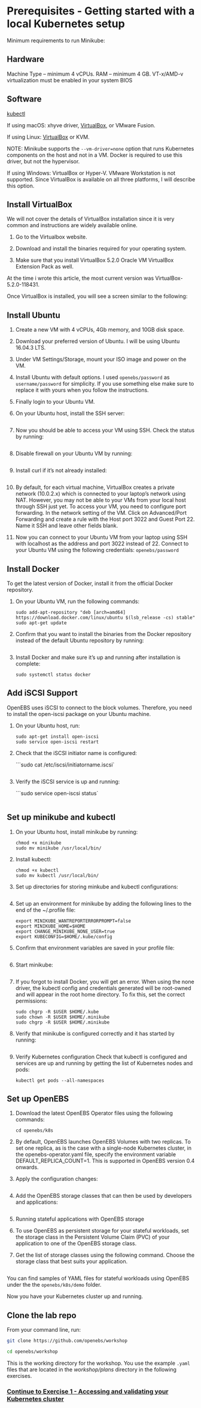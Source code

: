 # Prerequisites - Getting started with a local Kubernetes setup 

Minimum requirements to run Minikube:

## Hardware
Machine Type – minimum 4 vCPUs.
RAM – minimum 4 GB.
VT-x/AMD-v virtualization must be enabled in your system BIOS

## Software
[kubectl](https://kubernetes.io/docs/tasks/tools/install-kubectl/)

If using macOS:
xhyve driver, [VirtualBox](https://www.virtualbox.org/wiki/Downloads), or VMware Fusion.

If using Linux:
[VirtualBox](https://www.virtualbox.org/wiki/Downloads) or KVM.

NOTE: Minikube supports the `--vm-driver=none` option that runs Kubernetes components on the host and not in a VM. Docker is required to use this driver, but not the hypervisor.

If using Windows:
VirtualBox or Hyper-V. VMware Workstation is not supported.
Since VirtualBox is available on all three platforms, I will describe this option.

## Install VirtualBox
We will not cover the details of VirtualBox installation since it is very common and instructions are widely available online.

1.  Go to the Virtualbox website.

2.  Download and install the binaries required for your operating system.

3.  Make sure that you install VirtualBox 5.2.0 Oracle VM VirtualBox Extension Pack as well.

At the time i wrote this article, the most current version was VirtualBox-5.2.0-118431.

Once VirtualBox is installed, you will see a screen similar to the following:

## Install Ubuntu
1.  Create a new VM with 4 vCPUs, 4Gb memory, and 10GB disk space.

2.  Download your preferred version of Ubuntu. I will be using Ubuntu 16.04.3 LTS.

3.  Under VM Settings/Storage, mount your ISO image and power on the VM.

4.  Install Ubuntu with default options. I used `openebs/password` as `username/password` for simplicity. If you use something else make sure to replace it with yours when you follow the instructions.

5.  Finally login to your Ubuntu VM.

6.  On your Ubuntu host, install the SSH server:

    ```sudo apt-get install openssh-server
    ```

7.  Now you should be able to access your VM using SSH. Check the status by running:

    ```sudo service ssh status
    ```
   
8.  Disable firewall on your Ubuntu VM by running:
    
    ```sudo ufw disable
    ```
    
9.  Install curl if it’s not already installed:

    ```sudo apt install curl
    ```
    
10.  By default, for each virtual machine, VirtualBox creates a private network (10.0.2.x) which is connected to your laptop’s network using NAT. However, you may not be able to your VMs from your local host through SSH just yet. To access your VM, you need to configure port forwarding. In the network setting of the VM. Click on Advanced/Port Forwarding and create a rule with the Host port 3022 and Guest Port 22. Name it SSH and leave other fields blank.

11.  Now you can connect to your Ubuntu VM from your laptop using SSH with localhost as the address and port 3022 instead of 22. Connect to your Ubuntu VM using the following credentials: `openebs/password`

## Install Docker
To get the latest version of Docker, install it from the official Docker repository.

1.  On your Ubuntu VM, run the following commands:

    ```~curl -fsSL https://download.docker.com/linux/ubuntu/gpg | sudo apt-key add -
    sudo add-apt-repository "deb [arch=amd64] https://download.docker.com/linux/ubuntu $(lsb_release -cs) stable"
    sudo apt-get update
    ```

2.  Confirm that you want to install the binaries from the Docker repository instead of the default Ubuntu repository by running:

    ```sudo apt-get install -y docker-ce
    ```

3.  Install Docker and make sure it’s up and running after installation is complete:

    ```sudo apt-get install -y docker-ce
    sudo systemctl status docker
    ```

## Add iSCSI Support
OpenEBS uses iSCSI to connect to the block volumes. Therefore, you need to install the open-iscsi package on your Ubuntu machine.

1.  On your Ubuntu host, run:

    ```sudo apt-get update
    sudo apt-get install open-iscsi
    sudo service open-iscsi restart
    ```

2.  Check that the iSCSI initiator name is configured:
    
    ```sudo cat /etc/iscsi/initiatorname.iscsi`
    ```
    
3.  Verify the iSCSI service is up and running:
    
    ```sudo service open-iscsi status`
    ```

## Set up minikube and kubectl
1.  On your Ubuntu host, install minikube by running:

    ```curl -Lo minikube https://storage.googleapis.com/minikube/releases/latest/minikube-linux-amd64
    chmod +x minikube
    sudo mv minikube /usr/local/bin/
    ```

2.  Install kubectl:
    
    ```curl -Lo kubectl https://storage.googleapis.com/kubernetes-release/release/$(curl -s https://storage.googleapis.com/kubernetes-release/release/stable.txt)/bin/linux/amd64/kubectl
    chmod +x kubectl
    sudo mv kubectl /usr/local/bin/
    ```

3.  Set up directories for storing minkube and kubectl configurations:
    
    ```mkdir $HOME/.kube || true touch $HOME/.kube/config
    ```

4.  Set up an environment for minikube by adding the following lines to the end of the ~/.profile file:
    
    ```export MINIKUBE_WANTUPDATENOTIFICATION=false
    export MINIKUBE_WANTREPORTERRORPROMPT=false
    export MINIKUBE_HOME=$HOME
    export CHANGE_MINIKUBE_NONE_USER=true
    export KUBECONFIG=$HOME/.kube/config
    ```

5.  Confirm that environment variables are saved in your profile file:

    ```cat ~/.profile
    ```

6.  Start minikube:
    
    ```sudo -E minikube start --vm-driver=none
    ```

7.  If you forgot to install Docker, you will get an error.
When using the none driver, the kubectl config and credentials generated will be root-owned and will appear in the root home directory. To fix this, set the correct permissions:

    ```sudo chown -R $USER $HOME/.kube
    sudo chgrp -R $USER $HOME/.kube
    sudo chown -R $USER $HOME/.minikube
    sudo chgrp -R $USER $HOME/.minikube
    ```

8.  Verify that minikube is configured correctly and it has started by running:

    ```minikube status
    ```

9.  Verify Kubernetes configuration
Check that kubectl is configured and services are up and running by getting the list of Kubernetes nodes and pods:

    ```kubectl get nodes
    kubectl get pods --all-namespaces
    ```

## Set up OpenEBS
1.  Download the latest OpenEBS Operator files using the following commands:

    ```git clone https://github.com/openebs/openebs.git
    cd openebs/k8s
    ```

2.  By default, OpenEBS launches OpenEBS Volumes with two replicas. To set one replica, as is the case with a single-node Kubernetes cluster, in the openebs-operator.yaml file, specify the environment variable DEFAULT_REPLICA_COUNT=1. This is supported in OpenEBS version 0.4 onwards.

3.  Apply the configuration changes:
    
    ```kubectl apply -f openebs-operator.yaml
    ```

4.  Add the OpenEBS storage classes that can then be used by developers and applications:

    ```kubectl apply -f openebs-storageclasses.yaml
    ```

5.  Running stateful applications with OpenEBS storage

6.  To use OpenEBS as persistent storage for your stateful workloads, set the storage class in the Persistent Volume Claim (PVC) of your application to one of the OpenEBS storage class.

7.  Get the list of storage classes using the following command. Choose the storage class that best suits your application.
    
    ```kubectl get sc
    ```

You can find samples of YAML files for stateful workloads using OpenEBS under the the `openebs/k8s/demo` folder.

Now you have your Kubernetes cluster up and running.
   
## Clone the lab repo

From your command line, run:
   
```bash   
git clone https://github.com/openebs/workshop

cd openebs/workshop
```

This is the working directory for the workshop. You use the example `.yaml` files that are located in the _workshop/plans_ directory in the following exercises.

### [Continue to Exercise 1 - Accessing and validating your Kubernetes cluster](../exercise-1/README.md)
